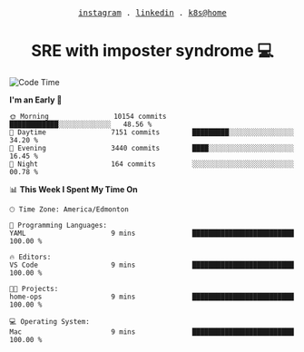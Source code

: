 <p align="center">
  <samp>
    <a href="https://www.instagram.com/lildrunkensmurf/">instagram</a> .
    <a href="https://www.linkedin.com/in/joryirving/">linkedin</a> .
    <a href="https://github.com/joryirving/k3s-home-cluster">k8s@home</a>
  </samp>
</p>

<h1 align="center">
  SRE with imposter syndrome 💻
</h1>

<!--START_SECTION:waka-->
![Code Time](http://img.shields.io/badge/Code%20Time-126%20hrs%2044%20mins-blue)

**I'm an Early 🐤** 

```text
🌞 Morning                10154 commits       ████████████░░░░░░░░░░░░░   48.56 % 
🌆 Daytime                7151 commits        █████████░░░░░░░░░░░░░░░░   34.20 % 
🌃 Evening                3440 commits        ████░░░░░░░░░░░░░░░░░░░░░   16.45 % 
🌙 Night                  164 commits         ░░░░░░░░░░░░░░░░░░░░░░░░░   00.78 % 
```


📊 **This Week I Spent My Time On** 

```text
🕑︎ Time Zone: America/Edmonton

💬 Programming Languages: 
YAML                     9 mins              █████████████████████████   100.00 % 

🔥 Editors: 
VS Code                  9 mins              █████████████████████████   100.00 % 

🐱‍💻 Projects: 
home-ops                 9 mins              █████████████████████████   100.00 % 

💻 Operating System: 
Mac                      9 mins              █████████████████████████   100.00 % 
```


<!--END_SECTION:waka-->